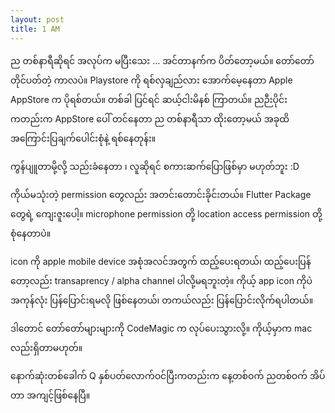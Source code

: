 ```yaml
---
layout: post
title: 1 AM
---
```


ည တစ်နာရီဆိုရင် အလုပ်က မပြီးသေး ... အင်တာနက်က ပိတ်တော့မယ်။ တော်တော် တိုင်ပတ်တဲ့ ကာလပဲ။ Playstore ကို ရစ်လှချည်လား အောက်မေ့နေတာ Apple AppStore က ပိုရစ်တယ်။ တစ်ခါ ပြင်ရင် ဆယ့်ငါးမိနစ် ကြာတယ်။ ညဉီးပိုင်းကတည်းက AppStore ‌ပေါ် တင်နေတာ ည တစ်နာရီသာ ထိုးတော့မယ် အခုထိ အကြောင်းပြချက်ပေါင်းစုံနဲ့ ရစ်နေတုန်း။

ကွန်ပျူတာမို့လို့ သည်းခံနေတာ ၊ လူဆိုရင် စကားဆက်ပြောဖြစ်မှာ မဟုတ်ဘူး :D

ကိုယ်မသုံးတဲ့ permission တွေလည်း အတင်းတောင်းခိုင်းတယ်။ Flutter Package တွေရဲ့ ကျေးဇူး‌ပေါ့။ microphone permission တို့ location access permission တို့ စုံနေတာပဲ။

icon ကို  apple mobile device အစုံအလင်အတွက် ထည့်ပေးရတယ်၊ ထည့်ပေးပြန်တော့လည်း transaprency / alpha channel ပါလို့မရဘူးတဲ့။ ကိုယ့် app icon ကိုပဲ အကုန်လုံး ပြန်ပြောင်းရမလို ဖြစ်နေတယ်၊ တကယ်လည်း ပြန်ပြောင်းလိုက်ရပါတယ်။

ဒါတောင် တော်တော်များများကို CodeMagic က လုပ်ပေးသွားလို့။ ကိုယ့်မှာက mac လည်းရှိတာမဟုတ်။

နောက်ဆုံးတစ်ခေါက် Q နှစ်ပတ်လောက်ဝင်ပြီးကတည်းက နေ့တစ်ဝက် ညတစ်ဝက် အိပ်တာ အကျင့်ဖြစ်နေပြီ။ 

